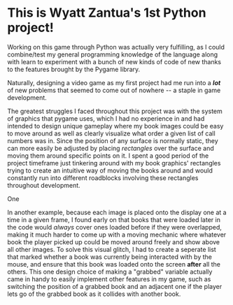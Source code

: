 # This is Wyatt Zantua's 1st Python project!

Working on this game through Python was actually very fulfilling, as I could combine/test my general programming knowledge of the language along with learn to experiment with a bunch of new kinds of code of new thanks to the features brought by the Pygame library.

Naturally, designing a video game as my first project had me run into a ***lot*** of new problems that seemed to come out of nowhere -- a staple in game development.


The greatest struggles I faced throughout this project was with the system of graphics that pygame uses, which I had no experience in and had intended to design unique gameplay where my book images could be easy to move around as well as clearly visualize what order a given list of call numbers was in. Since the position of any surface is normally static, they can more easily be adjusted by placing *rectangles* over the surface and moving them around specific points on it. I spent a good period of the project timeframe just tinkering around with my book graphics' rectangles trying to create an intuitive way of moving the books around and would constantly run into different roadblocks involving these rectangles throughout development. 

One 

In another example, because each image is placed onto the display one at a time in a given frame, I found early on that books that were loaded later in the code would *always* cover ones loaded before if they were overlapped, making it much harder to come up with a moving mechanic where whatever book the player picked up could be moved around freely and show above all other images. To solve this visual glitch, I had to create a seperate list that marked whether a book was currently being interacted with by the mouse, and ensure that this book was loaded onto the screen **after** all the others. This one design choice of making a "grabbed" variable actually came in handy to easily implement other features in my game, such as switching the position of a grabbed book and an adjacent one if the player lets go of the grabbed book as it collides with another book.
